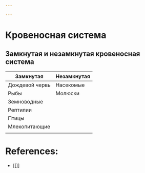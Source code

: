 ```yaml
---

---
```

# Кровеносная система
## Замкнутая и незамкнутая кровеносная система
| Замкнутая      | Незамкнутая |
| -------------- | ----------- |
| Дождевой червь | Насекомые   |
| Рыбы           | Молюски     |
| Земноводные    |             |
| Рептилии       |             |
| Птицы          |             |
| Млекопитающие  |             |
|                |             |

# References:
- [[]]